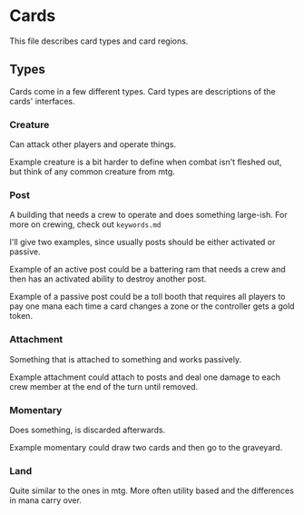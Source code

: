 # Cards

This file describes card types and card regions.

## Types

Cards come in a few different types. Card types are descriptions of the cards' interfaces.

### Creature

Can attack other players and operate things.

Example creature is a bit harder to define when combat isn't fleshed out, but think of any common creature from mtg.

### Post

A building that needs a crew to operate and does something large-ish. For more on crewing, check out `keywords.md`

I'll give two examples, since usually posts should be either activated or passive.

Example of an active post could be a battering ram that needs a crew and then has an activated ability to destroy another post.

Example of a passive post could be a toll booth that requires all players to pay one mana each time a card changes a zone or the controller gets a gold token.

### Attachment

Something that is attached to something and works passively.

Example attachment could attach to posts and deal one damage to each crew member at the end of the turn until removed.

### Momentary

Does something, is discarded afterwards.

Example momentary could draw two cards and then go to the graveyard.

### Land

Quite similar to the ones in mtg. More often utility based and the differences in mana carry over.
